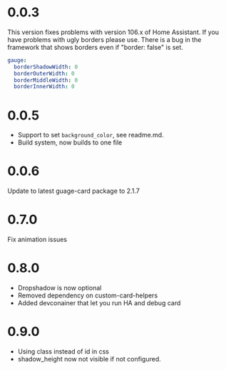 # 0.0.3

This version fixes problems with version 106.x of Home Assistant. If you have problems with ugly borders please use. There is a bug in the framework that shows borders even if "border: false" is set.

```yaml
gauge:
  borderShadowWidth: 0
  borderOuterWidth: 0
  borderMiddleWidth: 0
  borderInnerWidth: 0
```

# 0.0.5

- Support to set `background_color`, see readme.md.
- Build system, now builds to one file

# 0.0.6

Update to latest guage-card package to 2.1.7

# 0.7.0
Fix animation issues

# 0.8.0

- Dropshadow is now optional
- Removed dependency on custom-card-helpers
- Added devconainer that let you run HA and debug card

# 0.9.0

- Using class instead of id in css
- shadow_height now not visible if not configured.
